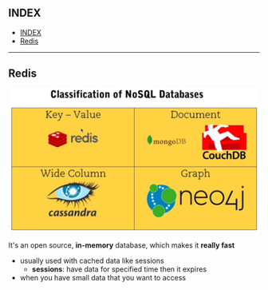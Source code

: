 ## INDEX

- [INDEX](#index)
- [Redis](#redis)

---

## Redis

![NoSql](./img/noSQL.png)

It's an open source, **in-memory** database, which makes it **really fast**

- usually used with cached data like sessions
  - **sessions**: have data for specified time then it expires
- when you have small data that you want to access
